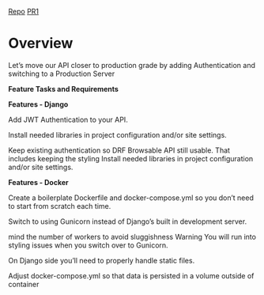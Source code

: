[Repo](https://github.com/Mohammadnim123/drf_auth)
[PR1](https://github.com/Mohammadnim123/drf_auth/pull/1)



# Overview

Let’s move our API closer to production grade by adding Authentication and switching to a Production Server

**Feature Tasks and Requirements**

**Features - Django**

Add JWT Authentication to your API.

Install needed libraries in project configuration and/or site settings.

Keep existing authentication so DRF Browsable API still usable.
That includes keeping the styling
Install needed libraries in project configuration and/or site settings.

**Features - Docker**

Create a boilerplate Dockerfile and docker-compose.yml so you don’t need to start from scratch each time.

Switch to using Gunicorn instead of Django’s built in development server.

mind the number of workers to avoid sluggishness
Warning You will run into styling issues when you switch over to Gunicorn.

On Django side you’ll need to properly handle static files.

Adjust docker-compose.yml so that data is persisted in a volume outside of container